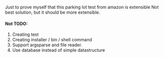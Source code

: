 Just to prove myself that this parking lot test from amazon is extensible
Not best solution, but it should be more extensible.

#### Not TODO:
1. Creating test
2. Creating installer / bin / shell command
3. Support argsparse and file reader.
4. Use database instead of simple datastructure
